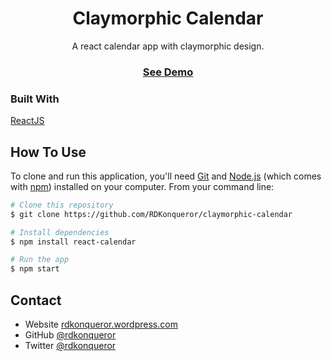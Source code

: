 <h1 align="center">Claymorphic Calendar</h1>

<div align="center">
  A react calendar app with claymorphic design.
  <h3>
    <a href="https://claymorphic-calendar.firebaseapp.com">
      See Demo
    </a>
  </h3>
</div>


### Built With

<!-- This section should list any major frameworks that you built your project using. Here are a few examples.-->

[ReactJS](https://reactjs.org/)


## How To Use

<!-- For example: -->

To clone and run this application, you'll need [Git](https://git-scm.com) and [Node.js](https://nodejs.org/en/download/) (which comes with [npm](http://npmjs.com)) installed on your computer. From your command line:

```bash
# Clone this repository
$ git clone https://github.com/RDKonqueror/claymorphic-calendar

# Install dependencies
$ npm install react-calendar

# Run the app
$ npm start
```


## Contact

- Website [rdkonqueror.wordpress.com](https://rdkonqueror.wordpress.com)
- GitHub [@rdkonqueror](https://github.com/RDKonqueror)
- Twitter [@rdkonqueror](https://twitter.com/rdkonqueror)
